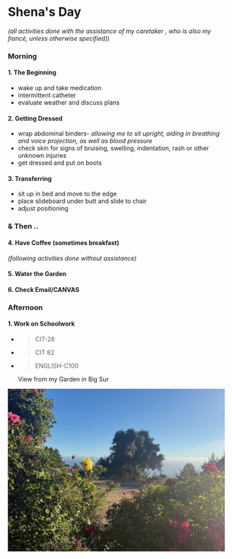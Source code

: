 # Shena's Day
*(all activities done with the assistance of my caretaker , who is also my fiancé, unless otherwise specified)*)
### **Morning**
#### 1. The Beginning
- wake up and take medication
- intermittent catheter
- evaluate weather and discuss plans
#### 2. Getting Dressed
- wrap abdominal binders- *allowing me to sit upright, aiding in breathing and voice projection, as well as blood pressure*
- check skin for signs of bruising, swelling, indentation, rash or other unknown injuries
- get dressed and put on boots
#### 3. Transferring
- sit up in bed and move to the edge
- place slideboard under butt and slide to chair
- adjust positioning 
### **& Then ..**
#### 4. Have Coffee (sometimes breakfast)
*(following activities done without assistance)*
#### 5. Water the Garden
#### 6. Check Email/CANVAS 
### **Afternoon**

#### 1. Work on Schoolwork
- >CIT-28
- >CIT 82
- >ENGLISH-C100
 
  View from my Garden in Big Sur

![My Garden](garden.jpeg)
